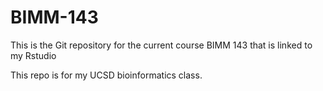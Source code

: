 # BIMM-143
This is the Git repository for the current course BIMM 143 that is linked to my Rstudio

This repo is for my UCSD bioinformatics class.